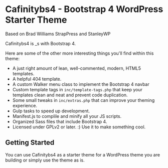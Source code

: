 Cafinitybs4 - Bootstrap 4 WordPress Starter Theme
===
Based on Brad Williams StrapPress and StanleyWP

Cafinitybs4 is _s with Bootstrap 4. 


Here are some of the other more interesting things you'll find within this theme:

* A just right amount of lean, well-commented, modern, HTML5 templates.
* A helpful 404 template.
* A custom Walker menu class to implement the Bootstrap 4 navbar
* Custom template tags in `inc/template-tags.php` that keep your templates clean and neat and prevent code duplication.
* Some small tweaks in `inc/extras.php` that can improve your theming experience.
* Gulp tasks to speed up development.
* Manifest.js to complile and minify all your JS scripts.
* Organized Sass files that include Bootstrap 4.
* Licensed under GPLv2 or later. :) Use it to make something cool.

Getting Started
---------------

You can use Cafinitybs4 as a starter theme for a WordPress theme you are building or simply use the theme as is. 
